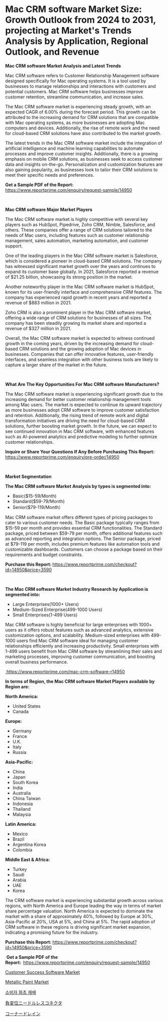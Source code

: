 <p><h1>Mac CRM software Market Size: Growth Outlook from 2024 to 2031, projecting at Market's Trends Analysis by Application, Regional Outlook, and Revenue</h1></p><p><strong>Mac CRM software Market Analysis and Latest Trends</strong></p>
<p><p>Mac CRM software refers to Customer Relationship Management software designed specifically for Mac operating systems. It is a tool used by businesses to manage relationships and interactions with customers and potential customers. Mac CRM software helps businesses improve customer retention, streamline communication, and increase sales.</p><p>The Mac CRM software market is experiencing steady growth, with an expected CAGR of 6.00% during the forecast period. This growth can be attributed to the increasing demand for CRM solutions that are compatible with Mac operating systems, as more businesses are adopting Mac computers and devices. Additionally, the rise of remote work and the need for cloud-based CRM solutions have also contributed to the market growth.</p><p>The latest trends in the Mac CRM software market include the integration of artificial intelligence and machine learning capabilities to automate processes and improve customer insights. Additionally, there is a growing emphasis on mobile CRM solutions, as businesses seek to access customer data and insights on-the-go. Personalization and customization features are also gaining popularity, as businesses look to tailor their CRM solutions to meet their specific needs and preferences.</p></p>
<p><strong>Get a Sample PDF of the Report:&nbsp;</strong> <a href="https://www.reportprime.com/enquiry/request-sample/14950">https://www.reportprime.com/enquiry/request-sample/14950</a></p>
<p>&nbsp;</p>
<p><strong>Mac CRM software Major Market Players</strong></p>
<p><p>The Mac CRM software market is highly competitive with several key players such as HubSpot, Pipedrive, Zoho CRM, Nimble, Salesforce, and others. These companies offer a range of CRM solutions tailored to the needs of Mac users, including features such as customer relationship management, sales automation, marketing automation, and customer support.</p><p>One of the leading players in the Mac CRM software market is Salesforce, which is considered a pioneer in cloud-based CRM solutions. The company has witnessed significant market growth over the years and continues to expand its customer base globally. In 2021, Salesforce reported a revenue of $21.25 billion, showcasing its strong position in the market.</p><p>Another noteworthy player in the Mac CRM software market is HubSpot, known for its user-friendly interface and comprehensive CRM features. The company has experienced rapid growth in recent years and reported a revenue of $883 million in 2021.</p><p>Zoho CRM is also a prominent player in the Mac CRM software market, offering a wide range of CRM solutions for businesses of all sizes. The company has been steadily growing its market share and reported a revenue of $327 million in 2021.</p><p>Overall, the Mac CRM software market is expected to witness continued growth in the coming years, driven by the increasing demand for cloud-based CRM solutions and the growing adoption of Mac devices in businesses. Companies that can offer innovative features, user-friendly interfaces, and seamless integration with other business tools are likely to capture a larger share of the market in the future.</p></p>
<p>&nbsp;</p>
<p><strong>What Are The Key Opportunities For Mac CRM software Manufacturers?</strong></p>
<p><p>The Mac CRM software market is experiencing significant growth due to the increasing demand for better customer relationship management tools among Mac users. The market is expected to continue its upward trajectory as more businesses adopt CRM software to improve customer satisfaction and retention. Additionally, the rising trend of remote work and digital transformation initiatives are driving the need for cloud-based CRM solutions, further boosting market growth. In the future, we can expect to see continued innovation in Mac CRM software, with enhanced features such as AI-powered analytics and predictive modeling to further optimize customer relationships.</p></p>
<p><strong>Inquire or Share Your Questions If Any Before Purchasing This Report:</strong> <a href="https://www.reportprime.com/enquiry/pre-order/14950">https://www.reportprime.com/enquiry/pre-order/14950</a></p>
<p>&nbsp;</p>
<p><strong>Market Segmentation</strong></p>
<p><strong>The Mac CRM software Market Analysis by types is segmented into:</strong></p>
<p><ul><li>Basic($15-59/Month)</li><li>Standard($59-79/Month)</li><li>Senior($79-119/Month）</li></ul></p>
<p><p>Mac CRM software market offers different types of pricing packages to cater to various customer needs. The Basic package typically ranges from $15-59 per month and provides essential CRM functionalities. The Standard package, priced between $59-79 per month, offers additional features such as advanced reporting and integration options. The Senior package, priced at $79-119 per month, includes premium features like automation tools and customizable dashboards. Customers can choose a package based on their requirements and budget constraints.</p></p>
<p><strong>Purchase this Report:&nbsp;</strong><a href="https://www.reportprime.com/checkout?id=14950&price=3590">https://www.reportprime.com/checkout?id=14950&price=3590</a></p>
<p>&nbsp;</p>
<p><strong>The Mac CRM software Market Industry Research by Application is segmented into:</strong></p>
<p><ul><li>Large Enterprises(1000+ Users)</li><li>Medium-Sized Enterprise(499-1000 Users)</li><li>Small Enterprises(1-499 Users)</li></ul></p>
<p><p>Mac CRM software is highly beneficial for large enterprises with 1000+ users as it offers robust features such as advanced analytics, extensive customization options, and scalability. Medium-sized enterprises with 499-1000 users find Mac CRM software ideal for managing customer relationships efficiently and increasing productivity. Small enterprises with 1-499 users benefit from Mac CRM software by streamlining their sales and marketing processes, improving customer communication, and boosting overall business performance.</p></p>
<p><a href="https://www.reportprime.com/mac-crm-software-r14950">&nbsp;https://www.reportprime.com/mac-crm-software-r14950</a></p>
<p><strong>In terms of Region, the Mac CRM software Market Players available by Region are:</strong></p>
<p>
    <p> <strong> North America: </strong>
        <ul>
            <li>United States</li>
            <li>Canada</li>
        </ul>
        </p> 
    <p> <strong> Europe: </strong>
        <ul>
            <li>Germany</li>
            <li>France</li>
            <li>U.K.</li>
            <li>Italy</li>
            <li>Russia</li>
        </ul>
        </p> 
    <p> <strong> Asia-Pacific: </strong>
        <ul>
            <li>China</li>
            <li>Japan</li>
            <li>South Korea</li>
            <li>India</li>
            <li>Australia</li>
            <li>China Taiwan</li>
            <li>Indonesia</li>
            <li>Thailand</li>
            <li>Malaysia</li>
        </ul>
        </p> 
    <p> <strong> Latin America: </strong>
        <ul>
            <li>Mexico</li>
            <li>Brazil</li>
            <li>Argentina Korea</li>
            <li>Colombia</li>
        </ul>
        </p> 
    <p> <strong> Middle East & Africa: </strong>
        <ul>
            <li>Turkey</li>
            <li>Saudi</li>
            <li>Arabia</li>
            <li>UAE</li>
            <li>Korea</li>
        </ul>
    </p>
    </p>
<p><p>The CRM software market is experiencing substantial growth across various regions, with North America and Europe leading the way in terms of market share percentage valuation. North America is expected to dominate the market with a share of approximately 40%, followed by Europe at 30%, Asia-Pacific at 20%, USA at 5%, and China at 5%. The rapid adoption of CRM software in these regions is driving significant market expansion, indicating a promising future for the industry.</p></p>
<p><strong>Purchase this Report: </strong><a href="https://www.reportprime.com/checkout?id=14950&price=3590">https://www.reportprime.com/checkout?id=14950&price=3590</a></p>
<p>&nbsp;<strong>Get a Sample PDF of the Report:&nbsp;&nbsp;</strong><a href="https://www.reportprime.com/enquiry/request-sample/14950">https://www.reportprime.com/enquiry/request-sample/14950</a></p>
<p><strong></strong></p>
<p><p><a href="https://github.com/tamvrosiya/Market-Research-Report-List-3/blob/main/customer-success-software-market.md">Customer Success Software Market</a></p><p><a href="https://issuu.com/reportprime-2/docs/metallic-paint-market-size-2030.pptx">Metallic Paint Market</a></p><p><a href="https://github.com/PhilToryphy7876567/Market-Research-Report-List-1/blob/main/709339523353.md">소비자 화초 재배</a></p><p><a href="https://github.com/avbqbctihcbe2/Market-Research-Report-List-1/blob/main/636777725729.md">負変位ニードルレスコネクタ</a></p><p><a href="https://medium.com/@brayanborer2023/%E3%82%B3%E3%83%BC%E3%83%8A%E3%83%BC%E3%83%89%E3%83%AC%E3%82%A4%E3%83%B3%E5%B8%82%E5%A0%B4-%E7%AB%B6%E4%BA%89%E5%88%86%E6%9E%90-%E5%B8%82%E5%A0%B4%E3%83%88%E3%83%AC%E3%83%B3%E3%83%89-2031%E5%B9%B4%E3%81%BE%E3%81%A7%E3%81%AE%E4%BA%88%E6%B8%AC-c7c2be85bc93">コーナードレイン</a></p></p>